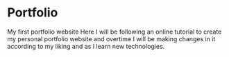 # Portfolio
My first portfolio website
Here I will be following an online tutorial to create my personal portfolio website and overtime I will be making changes in it according to my liking and as I learn new technologies.
